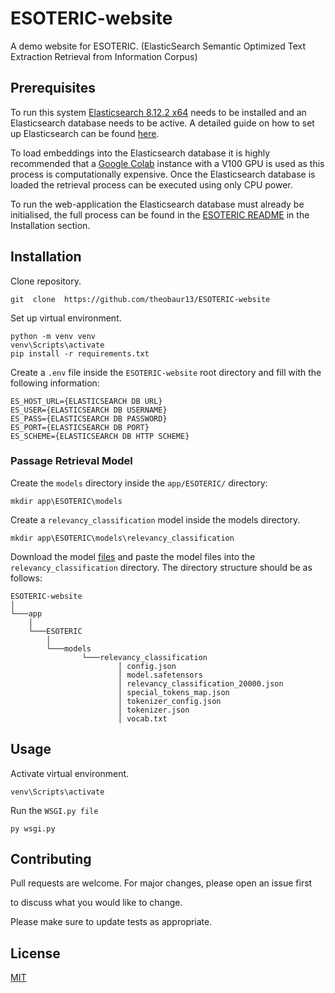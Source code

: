 # ESOTERIC-website
A demo website for ESOTERIC. (ElasticSearch Semantic Optimized Text Extraction Retrieval from Information Corpus)

## Prerequisites
To run this system [Elasticsearch 8.12.2 x64](https://www.elastic.co/downloads/past-releases/elasticsearch-8-12-2) needs to be installed and an Elasticsearch database needs to be active. A detailed guide on how to set up Elasticsearch can be found [here](https://www.elastic.co/guide/en/elasticsearch/reference/current/run-elasticsearch-locally.html#_start_elasticsearch). 

To load embeddings  into the Elasticsearch database it is highly recommended that a [Google Colab](https://colab.research.google.com/) instance with a V100 GPU is used as this process is computationally expensive. Once the Elasticsearch database is loaded the retrieval process can be executed using only CPU power.

To run the web-application the Elasticsearch database must already be initialised, the full process can be found in the [ESOTERIC README](https://github.com/theobaur13/ESOTERIC/blob/master/README.md) in the Installation section.

## Installation

Clone repository.
```
git  clone  https://github.com/theobaur13/ESOTERIC-website
```
Set up virtual environment.
```
python -m venv venv
venv\Scripts\activate
pip install -r requirements.txt
```
Create a `.env` file inside the `ESOTERIC-website` root directory and fill with the following information:
```
ES_HOST_URL={ELASTICSEARCH DB URL}
ES_USER={ELASTICSEARCH DB USERNAME}
ES_PASS={ELASTICSEARCH DB PASSWORD}
ES_PORT={ELASTICSEARCH DB PORT}
ES_SCHEME={ELASTICSEARCH DB HTTP SCHEME}
```

### Passage Retrieval Model
Create the `models` directory inside the `app/ESOTERIC/` directory:
```
mkdir app\ESOTERIC\models
```
Create a `relevancy_classification` model inside the models directory.
```
mkdir app\ESOTERIC\models\relevancy_classification
```
Download the model [files](https://huggingface.co/theobaur/relevancy_classification_FEVER) and paste the model files into the `relevancy_classification` directory.
The directory structure should be as follows:
```
ESOTERIC-website
│
└───app
    │
    └───ESOTERIC
        │
        └───models
                └───relevancy_classification
                        │ config.json
                        │ model.safetensors
                        │ relevancy_classification_20000.json
                        │ special_tokens_map.json
                        │ tokenizer_config.json
                        │ tokenizer.json
                        │ vocab.txt
```
## Usage

Activate virtual environment.

```
venv\Scripts\activate
```
Run the `WSGI.py file`
```
py wsgi.py
```

## Contributing

  

Pull requests are welcome. For major changes, please open an issue first

to discuss what you would like to change.

  

Please make sure to update tests as appropriate.

  

## License

  

[MIT](https://choosealicense.com/licenses/mit/)
